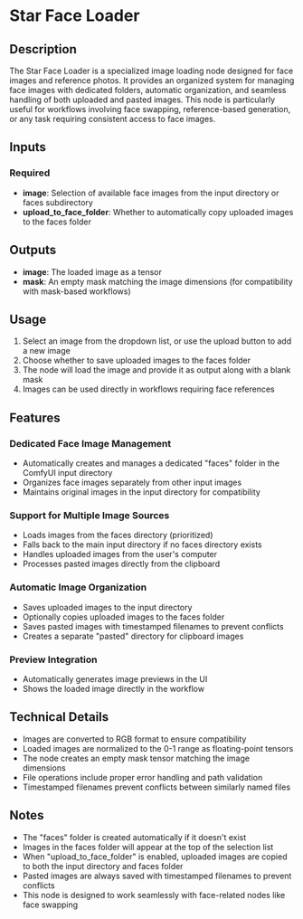 # Star Face Loader

## Description
The Star Face Loader is a specialized image loading node designed for face images and reference photos. It provides an organized system for managing face images with dedicated folders, automatic organization, and seamless handling of both uploaded and pasted images. This node is particularly useful for workflows involving face swapping, reference-based generation, or any task requiring consistent access to face images.

## Inputs

### Required
- **image**: Selection of available face images from the input directory or faces subdirectory
- **upload_to_face_folder**: Whether to automatically copy uploaded images to the faces folder

## Outputs
- **image**: The loaded image as a tensor
- **mask**: An empty mask matching the image dimensions (for compatibility with mask-based workflows)

## Usage
1. Select an image from the dropdown list, or use the upload button to add a new image
2. Choose whether to save uploaded images to the faces folder
3. The node will load the image and provide it as output along with a blank mask
4. Images can be used directly in workflows requiring face references

## Features

### Dedicated Face Image Management
- Automatically creates and manages a dedicated "faces" folder in the ComfyUI input directory
- Organizes face images separately from other input images
- Maintains original images in the input directory for compatibility

### Support for Multiple Image Sources
- Loads images from the faces directory (prioritized)
- Falls back to the main input directory if no faces directory exists
- Handles uploaded images from the user's computer
- Processes pasted images directly from the clipboard

### Automatic Image Organization
- Saves uploaded images to the input directory
- Optionally copies uploaded images to the faces folder
- Saves pasted images with timestamped filenames to prevent conflicts
- Creates a separate "pasted" directory for clipboard images

### Preview Integration
- Automatically generates image previews in the UI
- Shows the loaded image directly in the workflow

## Technical Details
- Images are converted to RGB format to ensure compatibility
- Loaded images are normalized to the 0-1 range as floating-point tensors
- The node creates an empty mask tensor matching the image dimensions
- File operations include proper error handling and path validation
- Timestamped filenames prevent conflicts between similarly named files

## Notes
- The "faces" folder is created automatically if it doesn't exist
- Images in the faces folder will appear at the top of the selection list
- When "upload_to_face_folder" is enabled, uploaded images are copied to both the input directory and faces folder
- Pasted images are always saved with timestamped filenames to prevent conflicts
- This node is designed to work seamlessly with face-related nodes like face swapping
